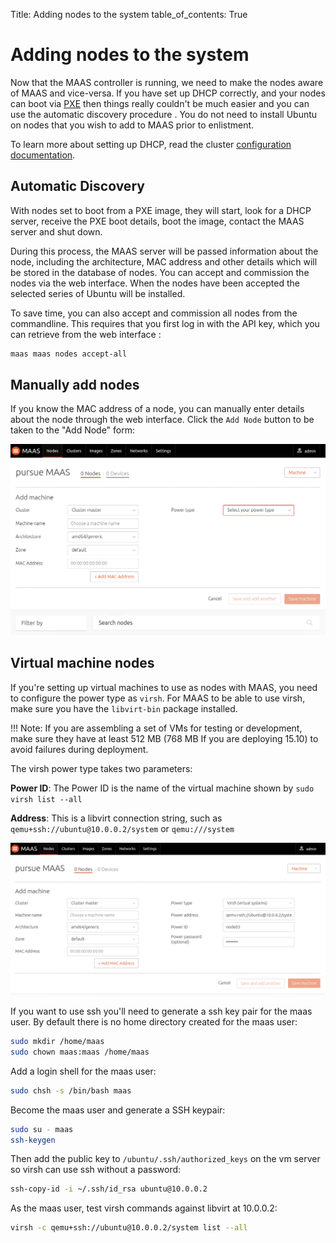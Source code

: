 Title: Adding nodes to the system
table_of_contents:  True

# Adding nodes to the system

Now that the MAAS controller is running, we need to make the nodes aware of
MAAS and vice-versa. If you have set up DHCP correctly, and your nodes can boot
via [PXE][preboot] then things really couldn't be much easier and you can use
the automatic discovery procedure <auto-enlist>. You do not need to
install Ubuntu on nodes that you wish to add to MAAS prior to enlistment.

To learn more about setting up DHCP, read the cluster [configuration
documentation][clusterconfig].

## Automatic Discovery

With nodes set to boot from a PXE image, they will start, look for a DHCP
server, receive the PXE boot details, boot the image, contact the MAAS server
and shut down.

During this process, the MAAS server will be passed information about the
node, including the architecture, MAC address and other details which will be
stored in the database of nodes. You can accept and commission the nodes via
the web interface. When the nodes have been accepted the selected series of
Ubuntu will be installed.

To save time, you can also accept and commission all nodes from the
commandline. This requires that you first log in with the API key, which
you can retrieve from the web interface <api-key>:

```bash
maas maas nodes accept-all
```

## Manually add nodes

If you know the MAC address of a node, you can manually enter details about
the node through the web interface. Click the `Add Node` button to be taken to
the "Add Node" form:

![image](media/1.9_add-node.png)

## Virtual machine nodes

If you're setting up virtual machines to use as nodes with MAAS, you need to
configure the power type as `virsh`. For MAAS to be able to use virsh, make
sure you have the `libvirt-bin` package installed.

!!! Note:
    If you are assembling a set of VMs for testing or development, make sure they
    have at least 512 MB (768 MB If you are deploying 15.10) to avoid failures
    during deployment.

The virsh power type takes two parameters:

**Power ID**: The Power ID is the name of the virtual machine shown by `sudo
virsh list --all`

**Address**: This is a libvirt connection string, such as
`qemu+ssh://ubuntu@10.0.0.2/system` or `qemu:///system`

![image](media/1.9_virsh-config.png)

If you want to use ssh you'll need to generate a ssh key pair for the maas
user. By default there is no home directory created for the maas user:

```bash
sudo mkdir /home/maas
sudo chown maas:maas /home/maas
```

Add a login shell for the maas user:

```bash
sudo chsh -s /bin/bash maas
```

Become the maas user and generate a SSH keypair:

```bash
sudo su - maas
ssh-keygen
```

Then add the public key to `/ubuntu/.ssh/authorized_keys` on the vm server so
virsh can use ssh without a password:

```bash
ssh-copy-id -i ~/.ssh/id_rsa ubuntu@10.0.0.2
```

As the maas user, test virsh commands against libvirt at 10.0.0.2:

```bash
virsh -c qemu+ssh://ubuntu@10.0.0.2/system list --all
```

<!-- LINKS -->
[preboot]: http://en.wikipedia.org/wiki/Preboot_Execution_Environment
[clusterconfig]: ./installconfig-rack.md
